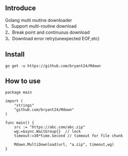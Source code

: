 ## Introduce
Golang multi routine downloader   </br>
1、Support multi-routine download  <br />
2、Break point and continuous download  <br />
3、Download error retry(unexpected EOF,etc)  <br />


## Install
```
go get -u https://github.com/bryant24/Mdown
```

## How to use
```
package main

import (
	"strings"
	"github.com/bryant24/Mdown"
)

func main() {
	src := "https://abc.com/abc.zip"
	wg:=&sync.WaitGroup{}  // lock
    timeout:=30*time.Second // timeout for file chunk

	Mdown.MultiDownload(url, "a.zip", timeout,wg)
}

```

